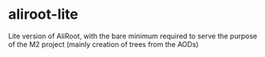 # aliroot-lite

Lite version of AliRoot, with the bare minimum required to serve the purpose of the M2 project (mainly creation of trees from the AODs)
